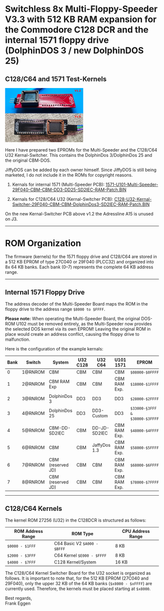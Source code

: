 # Switchless 8x Multi-Floppy-Speeder V3.3 with 512 KB RAM expansion for the Commodore C128 DCR and the internal 1571 floppy drive (DolphinDOS 3 / new DolphinDOS 25)

## C128/C64 and 1571 Test-Kernels

<img title="8x Multi-Floppy-Speeder Kernal Switcher C128DCR" src="https://raw.githubusercontent.com/FraEgg/commodore-c128dcr-1571-switchless-floppydrive-8x-multi-floppy-speeder/refs/heads/main/images/V3.3_U32_Kernal-Switcher-Platine.jpg" alt="loading-ag-280" style="zoom:25%;" data-align="center">

Here I have prepared two EPROMs for the Multi-Speeder and the C128/C64 U32 Kernal-Switcher. This contains the DolphinDos 3/DolphinDos 25 and the original CBM-DOS. 



JiffyDOS can be added by each owner himself. Since JiffyDOS is still being marketed, I do not include it in the ROMs for copyright reasons.

1. Kernals for internal 1571 (Multi-Speeder PCB): [1571-U101-Multi-Speeder-29F040-CBM-CBM-DD3-DD25-SD2IEC-RAM-Patch.BIN](https://github.com/FraEgg/commodore-c128dcr-1571-switchless-floppydrive-8x-multi-floppy-speeder/raw/refs/heads/main/kernals/1571-U101-Multi-Speeder-29F040-CBM-CBM-DD3-DD25-SD2IEC-RAM-Patch.BIN)

2. Kernals for C128/C64 U32 (Kernal-Switcher PCB): [C128-U32-Kernal-Switcher-29F040-CBM-CBM-DolphinDos3-SD2IEC-RAM-Patch.BIN](https://github.com/FraEgg/commodore-c128dcr-1571-switchless-floppydrive-8x-multi-floppy-speeder/raw/refs/heads/main/kernals/C128-U32-Kernal-Switcher-29F040-CBM-CBM-DolphinDos3-SD2IEC-RAM-Patch.BIN)
   
   

On the new Kernal-Switcher PCB above v1.2 the Adressline A15 is unused on J3. 

---

# ROM Organization

The firmware (kernels) for the 1571 floppy drive and C128/C64 are stored in a 512 KB EPROM of type 27C040 or 29F040 (PLCC32) and organized into 8x 64 KB banks. Each bank (0–7) represents the complete 64 KB address range.

---

## Internal 1571 Floppy Drive

The address decoder of the Multi-Speeder Board maps the ROM in the floppy drive to the address range `$8000 to $FFFF`.

**Please note:** When operating the Multi-Speeder Board, the original DOS-ROM U102 must be removed entirely, as the Multi-Speeder now provides the selected DOS kernel via its own EPROM! Leaving the original ROM in place would create an address conflict, causing the floppy drive to malfunction.



Here is the configuration of the example kernals:

| Bank | Switch  | System            | U32 C128 | U32 C64      | U101 1571    | EPROM                          |
| ---- | ------- | ----------------- | -------- | ------------ | ------------ | ------------------------------ |
| 0    | 1@RNROM | CBM               | CBM      | CBM          | CBM          | `$08000-$0FFFF`                |
| 1    | 2@RNROM | CBM RAM Exp       | CBM      | CBM          | CBM RAM Exp. | `$18000-$1FFFF`                |
| 2    | 3@RNROM | DolphinDos 3      | DD3      | DD3          | DD3          | `$28000-$2FFFF`                |
| 3    | 4@RNROM | DolphinDos 25     | DD3      | DD3-Custom   | DD3          | `$33000-§3FFF & $38000-$3FFFF` |
| 4    | 5@RNROM | CBM-DD-SD2IEC     | CBM      | DD-JD-SD2IEC | CBM RAM Exp. | `$48000-$4FFFF`                |
| 5    | 6@RNROM | CBM               | CBM      | JaffyDos 1.3 | CBM RAM Exp. | `$58000-$5FFFF`                |
| 6    | 7@RNROM | CBM (reserved JD) | CBM      | CBM          | CBM RAM Exp. | `$68000-$6FFFF`                |
| 7    | 8@RNROM | CBM (reserved JD) | CBM      | CBM          | CBM RAM Exp. | `$78000-$7FFFF`                |

---

## C128/C64 Kernels

The kernel ROM 27256 (U32) in the C128DCR is structured as follows:

| ROM Address Range | ROM Type                     | CPU Address Range |
| ----------------- | ---------------------------- | ----------------- |
| `$0000 - $1FFF`   | C64 Basic V2 `$A000 - $BFFF` | 8 KB              |
| `$2000 - $3FFF`   | C64 Kernel `$E000 - $FFFF`   | 8 KB              |
| `$4000 - $7FFF`   | C128 Kernel/System           | 16 KB             |



The C128/C64 Kernel Switcher Board for the U32 socket is organized as follows. It is important to note that, for the 512 KB EPROM (27C040 and 29F040), only the upper 32 KB of the 64 KB banks (`$x8000 - $xFFFF`) are currently used. Therefore, the kernels must be placed starting at `$x8000`.



Best regards,  
Frank Eggen
